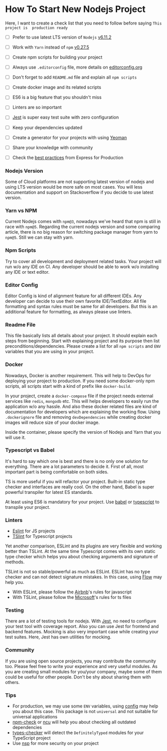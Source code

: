 # How To Start New Nodejs Project

Here, I want to create a check list that you need to follow before saying `This project is 
production ready`

- [ ] Prefer to use latest LTS version of `Nodejs` [v6.11.2][nodejs]
- [ ] Work with `Yarn` instead of `npm` [v0.27.5][yarn]
- [ ] Create npm scripts for building your project
- [ ] Always use `.editorconfig` file, more details on [editorconfig.org][editorconfig]
- [ ] Don't forget to add `README.md` file and explain all `npm scripts`
- [ ] Create docker image and its related scripts
- [ ] ES6 is a big feature that you shouldn't miss
- [ ] Linters are so important
- [ ] [Jest][jest] is super easy test suite with zero configuration
- [ ] Keep your dependencies updated 
- [ ] Create a generator for your projects with using [Yeoman][yeoman]
- [ ] Share your knowledge with community 
- [ ] Check the [best practices](https://expressjs.com/en/advanced/best-practice-security.html) 
from Express for Production 

    
### Nodejs Version

Some of Cloud platforms are not supporting latest version of nodejs and using LTS version would 
be more safe on most cases. You will less documentation and support on Stackoverflow if you decide
to use latest version.

### Yarn vs NPM

Current Nodejs comes with `npm@3`, nowadays we've heard that npm is still in race with `npm@5`. 
Regarding the current nodejs version and some comparing article, there is no big reason for 
switching package manager from yarn to `npm@5`. Still we can stay with yarn.

### Npm Scripts

Try to cover all development and deployment related tasks. Your project will run w/o any IDE on CI.
Any developer should be able to work w/o installing any IDE or text editor.

### Editor Config

Editor Config is kind of alignment feature for all different IDEs. Any developer can decide to 
use their own favorite IDE/TextEditor. All file formatting and syntax rules must be same for all 
developers. But this is an additional feature for formatting, as always please use linters. 

### Readme File

This file basically lists all details about your project. It should explain each steps from 
beginning. Start with explaining project and its purpose then list preconditions/dependencies.
Please create a list for all `npm scripts` and `ENV` variables that you are using in your project.

### Docker

Nowadays, Docker is another requirement. This will help to DevOps for deploying your project to 
production. If you need some docker-only npm scripts, all scripts start with a kind of prefix 
like `docker-build`.

In your project, create a `docker-compose` file if the project needs external services like 
`redis`, `mongodb` etc. This will helps developers to easily run the application w/o any hassle. 
And also these docker related files are kind of documentation for developers which are explaining
the working flow. Using `.dockerignore` file and removing `devDependencies` while creating docker
images will reduce size of your docker image.

Inside the container, please specify the version of Nodejs and Yarn that you will use it.

### Typescript vs Babel

It's hard to say which one is best and there is no only one solution for everything. There are a 
lot parameters to decide it. First of all, most important part is being comfortable on both sides.

TS is more useful if you will refactor your project. Built-in static type checker and interfaces 
are really cool. On the other hand, Babel is super powerful transpiler for latest ES standards.

At least using ES6 is mandatory for your project. Use [babel][babel] or [typescript][typescript] 
to transpile your project.

### Linters

- [Eslint][eslint] for JS projects
- [TSlint][tslint] for Typescript projects

Yet another comparison, ESLint and its plugins are very flexible and working better than TSLint. 
At the same time Typescript comes with its own static type checker which helps you about checking 
arguments and signature of methods. 

TSLint is not so stable/powerful as much as ESLint. ESLint has no type checker and can not detect
signature mistakes. In this case, using [Flow][flow] may help you.

- With ESLint, please follow the [Airbnb][npm-eslint-config-airbnb]'s rules for javascript
- With TSLint, please follow the [Microsoft][npm-tslint-microsoft-contrib]'s rules for ts files

### Testing

There are a lot of testing tools for nodejs. With [Jest][jest], no need to configure your test 
tool with coverage report. Also you can use Jest for frontend and backend features. Mocking is 
also very important case while creating your test suites. Here, Jest has own utilities for mocking.

### Community

If you are using open source projects, you may contribute the community too. Please feel free to 
write your experience and very useful modules. As you are creating small modules for you/your 
company, maybe some of them could be useful for other people. Don't be shy about sharing them 
with others. 

### Tips

- For production, we may use some `ENV` variables, using [config][npm-config] may help you about
this case. This package is not `universal` and not suitable for universal applications
- [npm-check][npm-npm-check] or [ncu][npm-ncu] will help you about checking all outdated 
dependencies
- [types-checker][npm-types-checker] will detect the `DefinitelyTyped` modules for your TypeScript 
project
- Use [nsp][npm-nsp] for more security on your project


[nodejs]: https://nodejs.org/en/
[yarn]: https://yarnpkg.com/en/
[editorconfig]: http://editorconfig.org/
[eslint]: https://eslint.org/
[tslint]: https://palantir.github.io/tslint/
[babel]: https://babeljs.io/
[typescript]: https://www.typescriptlang.org/
[jest]: https://facebook.github.io/jest/
[flow]: https://flow.org/
[yeoman]: http://yeoman.io/
[npm-config]: https://www.npmjs.com/package/config
[npm-eslint-config-airbnb]: https://www.npmjs.com/package/eslint-config-airbnb
[npm-tslint-microsoft-contrib]: https://www.npmjs.com/package/tslint-microsoft-contrib
[npm-npm-check]: https://www.npmjs.com/package/npm-check
[npm-ncu]: https://www.npmjs.com/package/npm-check-updates
[npm-types-checker]: https://www.npmjs.com/package/types-checker
[npm-nsp]: https://www.npmjs.com/package/nsp
